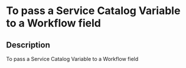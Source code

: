 # To pass a Service Catalog Variable to a Workflow field

## Description

To pass a Service Catalog Variable to a Workflow field
